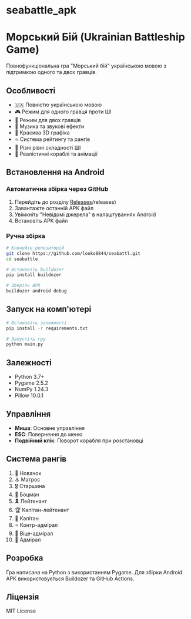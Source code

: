 # seabattle_apk
# Морський Бій (Ukrainian Battleship Game)

Повнофункціональна гра "Морський бій" українською мовою з підтримкою одного та двох гравців.

## Особливості

- 🇺🇦 Повністю українською мовою
- 🎮 Режим для одного гравця проти ШІ
- 👥 Режим для двох гравців
- 🎵 Музика та звукові ефекти
- 🎨 Красива 3D графіка
- ⭐ Система рейтингу та рангів
- 🎯 Різні рівні складності ШІ
- 🚢 Реалістичні кораблі та анімації

## Встановлення на Android

### Автоматична збірка через GitHub

1. Перейдіть до розділу [Releases](https://github.com/looko8844/seabattl_apk)/releases)
2. Завантажте останній APK файл
3. Увімкніть "Невідомі джерела" в налаштуваннях Android
4. Встановіть APK файл

### Ручна збірка

```bash
# Клонуйте репозиторій
git clone https://github.com/looko8844/seabattl.git
cd seabattle

# Встановіть buildozer
pip install buildozer

# Зберіть APK
buildozer android debug
```

## Запуск на комп'ютері

```bash
# Встановіть залежності
pip install -r requirements.txt

# Запустіть гру
python main.py
```

## Залежності

- Python 3.7+
- Pygame 2.5.2
- NumPy 1.24.3
- Pillow 10.0.1

## Управління

- **Миша**: Основне управління
- **ESC**: Повернення до меню
- **Подвійний клік**: Поворот корабля при розстановці

## Система рангів

1. 🔰 Новачок
2. ⚓ Матрос
3. 🎖️ Старшина
4. 🏅 Боцман
5. 🎗️ Лейтенант
6. 🏆 Капітан-лейтенант
7. 👑 Капітан
8. ⭐ Контр-адмірал
9. 🌟 Віце-адмірал
10. 💎 Адмірал

## Розробка

Гра написана на Python з використанням Pygame. Для збірки Android APK використовується Buildozer та GitHub Actions.

## Ліцензія

MIT License
